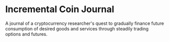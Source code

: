 # Incremental Coin Journal

A journal of a cryptocurrency researcher's quest to gradually finance future consumption of desired goods and services through steadily trading options and futures.
